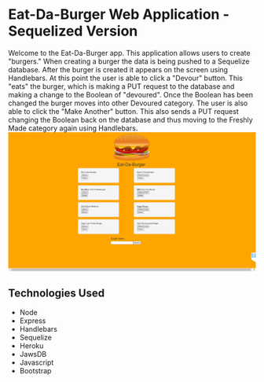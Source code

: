 # Eat-Da-Burger Web Application - Sequelized Version

Welcome to the Eat-Da-Burger app. This application allows users to create "burgers." When creating a burger the data is being pushed to a Sequelize database.  After the burger is created it appears on the screen using Handlebars.  At this point the user is able to click a "Devour" button.  This "eats" the burger, which is making a PUT request to the database and making a change to the Boolean of "devoured".  Once the Boolean has been changed the burger moves into other Devoured category.  The user is also able to click the "Make Another" button.  This also sends a PUT request changing the Boolean back on the database and thus moving to the Freshly Made category again using Handlebars.
![Shot1](shot1.png)

## Technologies Used

* Node
* Express
* Handlebars
* Sequelize
* Heroku
* JawsDB
* Javascript
* Bootstrap
